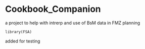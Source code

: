 # Cookbook_Companion

a project to help with intrerp and use of BsM data in FMZ planning

```
library(FSA)

```
added for testing